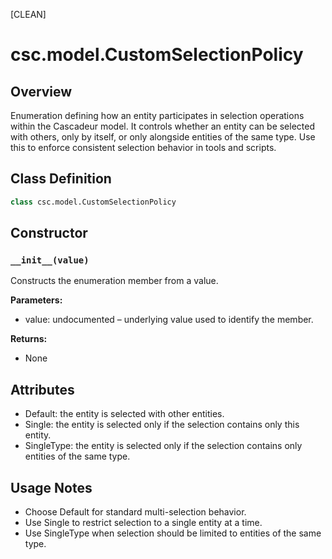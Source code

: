 [CLEAN]

# csc.model.CustomSelectionPolicy

## Overview
Enumeration defining how an entity participates in selection operations within the Cascadeur model. It controls whether an entity can be selected with others, only by itself, or only alongside entities of the same type. Use this to enforce consistent selection behavior in tools and scripts.

## Class Definition
```python
class csc.model.CustomSelectionPolicy
```

## Constructor
### `__init__(value)`
Constructs the enumeration member from a value.

**Parameters:**
- value: undocumented – underlying value used to identify the member.

**Returns:**
- None

## Attributes
- Default: the entity is selected with other entities.
- Single: the entity is selected only if the selection contains only this entity.
- SingleType: the entity is selected only if the selection contains only entities of the same type.

## Usage Notes
- Choose Default for standard multi-selection behavior.
- Use Single to restrict selection to a single entity at a time.
- Use SingleType when selection should be limited to entities of the same type.

